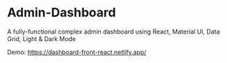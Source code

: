 # Admin-Dashboard
A fully-functional complex admin dashboard using React, Material UI, Data Grid, Light &amp; Dark Mode

Demo: https://dashboard-front-react.netlify.app/
